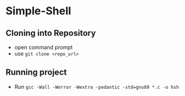 # Simple-Shell

## Cloning into Repository
- open command prompt
- use `git clone <repo_url>`

## Running project
- Run `gcc -Wall -Werror -Wextra -pedantic -std=gnu89 *.c -o hsh`

